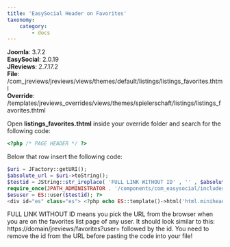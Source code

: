 ```yaml
---
title: 'EasySocial Header on Favorites'
taxonomy:
    category:
        - docs
---
```


**Joomla**: 3.7.2</br>
**EasySocial**: 2.0.19</br>
**JReviews**: 2.7.17.2</br>
**File**: /com_jreviews/jreviews/views/themes/default/listings/listings_favorites.thtml</br>
**Override**: /templates/jreviews_overrides/views/themes/spielerschaft/listings/listings_favorites.thtml</br>

Open **listings_favorites.thtml** inside your override folder and search for the following code:

```php
<?php /* PAGE HEADER */ ?>
```

Below that row insert the following code:

```php
$uri = JFactory::getURI();
$absolute_url = $uri->toString();
$testid = JString::str_ireplace( 'FULL LINK WITHOUT ID' , '' , $absolute_url );        
require_once(JPATH_ADMINISTRATOR . '/components/com_easysocial/includes/easysocial.php'); 
$esuser = ES::user($testid); ?> 
<div id="es" class="es"> <?php echo ES::template()->html('html.miniheader', $esuser); ?> </div>
```

FULL LINK WITHOUT ID means you pick the URL from the browser when you are on the favorites list page of any user. It should look similar to this: https://domain/jreviews/favorites?user= followed by the id. You need to remove the id from the URL before pasting the code into your file!